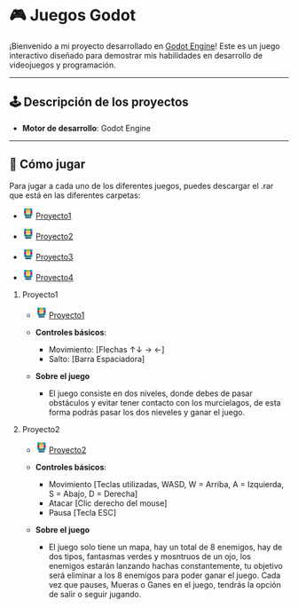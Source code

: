 # 🎮 Juegos Godot

¡Bienvenido a mi proyecto desarrollado en [Godot Engine](https://godotengine.org/)! Este es un juego interactivo diseñado para demostrar mis habilidades en desarrollo de videojuegos y programación.

---

## 🕹️ Descripción de los proyectos

- **Motor de desarrollo**: Godot Engine

---

## 🚀 Cómo jugar

Para jugar a cada uno de los diferentes juegos, puedes descargar el .rar que está en las diferentes carpetas:

- <img src="rar.png" alt="RAR" width="20"/> [Proyecto1](/Proyecto1/Clase2_Entregable.rar)

- <img src="rar.png" alt="RAR" width="20"/> [Proyecto2](/Proyecto2/RPG_Juan_Manuel_Morales_Garcia.rar)

- <img src="rar.png" alt="RAR" width="20"/> [Proyecto3](/Proyecto3/Runner_Infinito_Juan_Manuel_Morales_Garcia.rar)

- <img src="rar.png" alt="RAR" width="20"/> [Proyecto4](/Proyecto4/Entregable_Tarea1.rar)

1. Proyecto1
    - <img src="rar.png" alt="RAR" width="20"/> [Proyecto1](/Proyecto1/Clase2_Entregable.rar)

    - **Controles básicos**:
        - Movimiento: [Flechas ↑↓ → ←]
        - Salto: [Barra Espaciadora]

    - **Sobre el juego**
        - El juego consiste en dos niveles, donde debes de pasar obstáculos y evitar tener contacto con los murcielagos, de esta forma podrás pasar los dos nieveles y ganar el juego.

2. Proyecto2
    - <img src="rar.png" alt="RAR" width="20"/> [Proyecto2](/Proyecto2/RPG_Juan_Manuel_Morales_Garcia.rar)

    - **Controles básicos**:
        - Movimiento [Teclas utilizadas, WASD, W = Arriba, A = Izquierda, S = Abajo, D = Derecha]
        - Atacar [Clic derecho del mouse]
        - Pausa [Tecla ESC]

    - **Sobre el juego**
        - El juego solo tiene un mapa, hay un total de 8 enemigos, hay de dos tipos, fantasmas verdes y mosntruos de un ojo, los enemigos estarán lanzando hachas constantemente, tu objetivo será eliminar a los 8 enemigos para poder ganar el juego. Cada vez que pauses, Mueras o Ganes en el juego, tendrás la opción de salir o seguir jugando.

